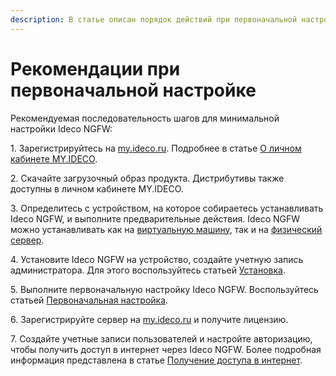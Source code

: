 ```yaml
---
description: В статье описан порядок действий при первоначальной настройке Ideco NGFW.
---
```


# Рекомендации при первоначальной настройке

Рекомендуемая последовательность шагов для минимальной настройки Ideco NGFW:

1\. Зарегистрируйтесь на [my.ideco.ru](https://my.ideco.ru/). Подробнее в статье [О личном кабинете MY.IDECO](/settings-my/README.md).

2\. Скачайте загрузочный образ продукта. Дистрибутивы также доступны в личном кабинете MY.IDECO.

3\. Определитесь с устройством, на которое собираетесь устанавливать Ideco NGFW, и выполните предварительные действия. Ideco NGFW можно устанавливать как на [виртуальную машину](/installation/specifics-of-hypervisor-settings.md), так и на [физический сервер](/installation/usb.md).

4\. Установите Ideco NGFW на устройство, создайте учетную запись администратора. Для этого воспользуйтесь статьей [Установка](/installation/installation-process.md).

5\. Выполните первоначальную настройку Ideco NGFW. Воспользуйтесь статьей [Первоначальная настройка](/installation/initial-setup.md).

6\. Зарегистрируйте сервер на [my.ideco.ru](https://my.ideco.ru/) и получите лицензию.

7\. Создайте учетные записи пользователей и настройте авторизацию, чтобы получить доступ в интернет через Ideco NGFW. Более подробная информация представлена в статье [Получение доступа в интернет](/installation/get-internet.md).